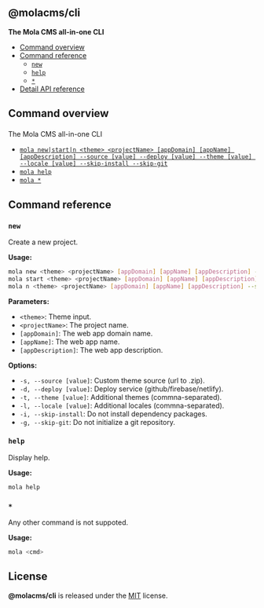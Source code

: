 <section id="head" data-note="AUTO-GENERATED CONTENT, DO NOT EDIT DIRECTLY!">

# @molacms/cli

**The Mola CMS all-in-one CLI**

</section>

<section id="tocx" data-note="AUTO-GENERATED CONTENT, DO NOT EDIT DIRECTLY!">

- [Command overview](#cli-command-overview)
- [Command reference](#cli-command-reference)
  - [`new`](#command-new)
  - [`help`](#command-help)
  - [`*`](#command-*)
- [Detail API reference](https://mola-cli.lamnhan.com)


</section>

<section id="cli" data-note="AUTO-GENERATED CONTENT, DO NOT EDIT DIRECTLY!">

<h2><a name="cli-command-overview"><p>Command overview</p>
</a></h2>

The Mola CMS all-in-one CLI

- [`mola new|start|n <theme> <projectName> [appDomain] [appName] [appDescription] --source [value] --deploy [value] --theme [value] --locale [value] --skip-install --skip-git`](#command-new)
- [`mola help`](#command-help)
- [`mola *`](#command-*)

<h2><a name="cli-command-reference"><p>Command reference</p>
</a></h2>

<h3><a name="command-new"><p><code>new</code></p>
</a></h3>

Create a new project.

**Usage:**

```sh
mola new <theme> <projectName> [appDomain] [appName] [appDescription] --source [value] --deploy [value] --theme [value] --locale [value] --skip-install --skip-git
mola start <theme> <projectName> [appDomain] [appName] [appDescription] --source [value] --deploy [value] --theme [value] --locale [value] --skip-install --skip-git
mola n <theme> <projectName> [appDomain] [appName] [appDescription] --source [value] --deploy [value] --theme [value] --locale [value] --skip-install --skip-git
```

**Parameters:**

- `<theme>`: Theme input.
- `<projectName>`: The project name.
- `[appDomain]`: The web app domain name.
- `[appName]`: The web app name.
- `[appDescription]`: The web app description.

**Options:**

- `-s, --source [value]`: Custom theme source (url to .zip).
- `-d, --deploy [value]`: Deploy service (github/firebase/netlify).
- `-t, --theme [value]`: Additional themes (commna-separated).
- `-l, --locale [value]`: Additional locales (commna-separated).
- `-i, --skip-install`: Do not install dependency packages.
- `-g, --skip-git`: Do not initialize a git repository.

<h3><a name="command-help"><p><code>help</code></p>
</a></h3>

Display help.

**Usage:**

```sh
mola help
```

<h3><a name="command-*"><p><code>*</code></p>
</a></h3>

Any other command is not suppoted.

**Usage:**

```sh
mola <cmd>
```

</section>

<section id="license" data-note="AUTO-GENERATED CONTENT, DO NOT EDIT DIRECTLY!">

## License

**@molacms/cli** is released under the [MIT](https://github.com/themolacms/cli/blob/master/LICENSE) license.

</section>
